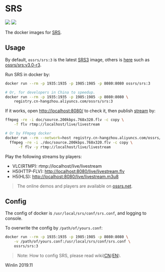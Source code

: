 # SRS

![](http://ossrs.net:8000/gif/v1/sls.gif?site=github.com&path=/docker/v3)
[![](https://cloud.githubusercontent.com/assets/2777660/22814959/c51cbe72-ef92-11e6-81cc-32b657b285d5.png)](https://github.com/ossrs/srs/wiki/v1_CN_Contact#wechat)

The docker images for [SRS](https://github.com/ossrs/srs).

<a name="srs3"></a>
<a name="usage"></a>
## Usage

By default, `ossrs/srs:3` is the latest [SRS3](https://github.com/ossrs/srs/tree/3.0release) image, 
others is [here](https://github.com/ossrs/srs/tags) such as [ossrs/srs:v3.0-r3](https://github.com/ossrs/srs/releases/tag/v3.0-r3).

Run SRS in docker by:

```bash
docker run --rm -p 1935:1935 -p 1985:1985 -p 8080:8080 ossrs/srs:3

# Or, for developers in China to speedup.
docker run --rm -p 1935:1935 -p 1985:1985 -p 8080:8080 \
    registry.cn-hangzhou.aliyuncs.com/ossrs/srs:3
```

If it works, open [http://localhost:8080/](http://localhost:8080/) to check it, then publish
[stream](https://github.com/ossrs/srs/blob/3.0release/trunk/doc/source.200kbps.768x320.flv) by:

```bash
ffmpeg -re -i doc/source.200kbps.768x320.flv -c copy \
    -f flv rtmp://localhost/live/livestream

# Or by FFmpeg docker
docker run --rm --network=host registry.cn-hangzhou.aliyuncs.com/ossrs/srs:encoder \
  ffmpeg -re -i ./doc/source.200kbps.768x320.flv -c copy \
      -f flv -y rtmp://localhost/live/livestream
```

Play the following streams by players:

* VLC(RTMP): rtmp://localhost/live/livestream
* H5(HTTP-FLV): [http://localhost:8080/live/livestream.flv](http://localhost:8080/players/srs_player.html?autostart=true&stream=livestream.flv&port=8080&schema=http)
* H5(HLS): [http://localhost:8080/live/livestream.m3u8](http://localhost:8080/players/srs_player.html?autostart=true&stream=livestream.m3u8&port=8080&schema=http)

> The online demos and players are available on [ossrs.net](https://ossrs.net).

## Config

The config of docker is `/usr/local/srs/conf/srs.conf`, and logging to console.

To overwrite the config by `/path/of/yours.conf`:

```bash
docker run --rm -p 1935:1935 -p 1985:1985 -p 8080:8080 \
    -v /path/of/yours.conf:/usr/local/srs/conf/srs.conf \
    ossrs/srs:3
```

> Note: How to config SRS, please read wiki([CN](https://github.com/ossrs/srs/wiki/v3_CN_Home)/[EN](https://github.com/ossrs/srs/wiki/v3_EN_Home)).

Winlin 2019.11
